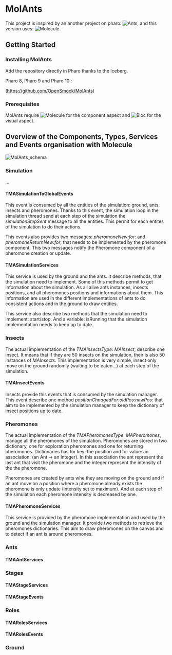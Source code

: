 # MolAnts

This project is inspired by an another project on pharo: ![Ants](https://github.com/plantec/Ants), and this version uses: ![Molecule](https://github.com/OpenSmock/Molecule).

## Getting Started

### Installing MolAnts

Add the repository directly in Pharo thanks to the Iceberg.

Pharo 8, Pharo 9 and Pharo 10 : 

(https://github.com/OpenSmock/MolAnts)

### Prerequisites

MolAnts require ![Molecule](https://github.com/OpenSmock/Molecule) for the component aspect and ![Bloc](https://github.com/pharo-graphics/Bloc) for the visual aspect.
  
## Overview of the Components, Types, Services and Events organisation with Molecule

![MolAnts_schema](https://user-images.githubusercontent.com/64481702/170274425-ee86664e-7058-4b37-931c-5653caa19a8d.svg)

### Simulation

...

#### TMASimulationToGlobalEvents

This event is consumed by all the entities of the simulation: ground, ants, insects and pheromones. Thanks to this event, the simulation loop in the simulation thread send at each step of the simulation the *simulationStepSent* message to all the entities. This permit for each entites of the simulation to do their actions. 

This events also provides two messages: *pheromoneNew:for:* and *pheromoneReturnNew:for*, that needs to be implemented by the pheromone component. This two messages notify the Pheromone component of a pheromone creation or update.

#### TMASimulationServices

This service is used by the ground and the ants. It describe methods, that the simulation need to implement. Some of this methods permit to get information about the simulation. As all alive ants instances, insects positions, and all pheromones positions and informations about them. This information are used in the different implementations of ants to do consistent actions and in the ground to draw entities.

This service also describe two methods that the simulation need to implement: start/stop. And a variable: isRunning that the simulation implementation needs to keep up to date.

### Insects

The actual implementation of the *TMAInsectsType*: *MAInsect*, describe one insect. It means that if they are 50 insects on the simulation, their is also 50 instances of *MAInsects*. This implementation is very simple, insect only move on the ground randomly (waiting to be eaten...) at each step of the simulation.

#### TMAInsectEvents

Insects provide this events that is consumed by the simulation manager. This event describe one method *positionChnagedFor:oldPos:newPos:* that aim to be implemented by the simulation manager to keep the dictionary of insect positions up to date.

### Pheromones

The actual implementation of the *TMAPheromonesType*: *MAPheromones*, manage all the pheromones of the simulation. Pheromones are stored in two dictionary, one for exploration pheromones and one for returning pheromones. Dictionaries has for key: the position and for value: an association: (an Ant -> an Integer). In this association the ant represent the last ant that visit the pheromone and the integer represent the intensity of the the pheromone.

Pheromones are created by ants whe they are moving on the ground and if an ant move on a position where a pheromone already exists the pheromone is only update (intensity set to maximum). And at each step of the simulation each pheromone intensity is decreased by one.

#### TMAPheromoneServices

This service is provided by the pheromone implementation and used by the ground and the simulation manager. It provide two methods to retrieve the pheromones dictionaries. This aim to draw pheromones on the canvas and to detect if an ant is around pheromones.

### Ants

#### TMAAntServices

### Stages

#### TMAStageServices

#### TMAStageEvents

### Roles

#### TMARolesServices

#### TMARolesEvents

### Ground
